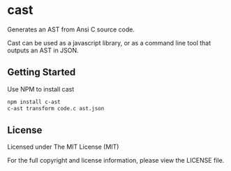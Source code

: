 # cast

Generates an AST from Ansi C source code.

Cast can be used as a javascript library, or as a command line tool that outputs an AST in JSON.

## Getting Started

Use NPM to install cast

```bash
npm install c-ast
c-ast transform code.c ast.json
```

## License
Licensed under The MIT License (MIT)

For the full copyright and license information, please view the LICENSE file.
